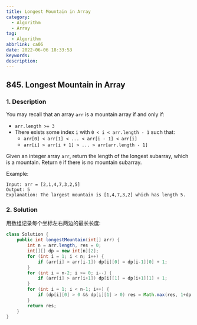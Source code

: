 ```yaml
---
title: Longest Mountain in Array
category:
  - Algorithm
  - Array
tag:
  - Algorithm
abbrlink: ca06
date: 2022-06-06 18:33:53
keywords:
description:
---
```


## 845. Longest Mountain in Array
### 1. Description
You may recall that an array `arr` is a mountain array if and only if:
* `arr.length >= 3`
* There exists some index `i` with `0 < i < arr.length - 1` such that:
    * `arr[0] < arr[1] < ... < arr[i - 1] < arr[i]`
    * `arr[i] > arr[i + 1] > ... > arr[arr.length - 1]`

Given an integer array `arr`, return the length of the longest subarray, which is a mountain. Return `0` if there is no mountain subarray.

Example:
```
Input: arr = [2,1,4,7,3,2,5]
Output: 5
Explanation: The largest mountain is [1,4,7,3,2] which has length 5.
```

### 2. Solution
用数组记录每个坐标左右两边的最长长度:
```java
class Solution {
    public int longestMountain(int[] arr) {
        int n = arr.length, res = 0;
        int[][] dp = new int[n][2];
        for (int i = 1; i < n; i++) {
            if (arr[i] > arr[i-1]) dp[i][0] = dp[i-1][0] + 1;
        }
        for (int i = n-2; i >= 0; i--) {
            if (arr[i] > arr[i+1]) dp[i][1] = dp[i+1][1] + 1;
        }
        for (int i = 1; i < n-1; i++) {
            if (dp[i][0] > 0 && dp[i][1] > 0) res = Math.max(res, 1+dp[i][0]+dp[i][1]);
        }
        return res;
    }
}
```
